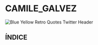 # CAMILE_GALVEZ
 
![Blue Yellow Retro Quotes Twitter Header](https://user-images.githubusercontent.com/115488393/199530782-b5c54d86-9da9-49e3-99df-fff5723d72d2.png)

## ÍNDICE
